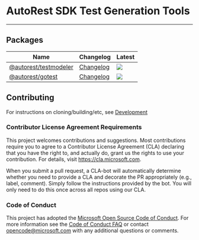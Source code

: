# AutoRest SDK Test Generation Tools
<hr>

## Packages

| Name                                            | Changelog                       | Latest                                                       |
| ----------------------------------------------- | ------------------------------- | ------------------------------------------------------------ |
| [@autorest/testmodeler][testmodeler_src]        | [Changelog][testmodeler_chg]    | ![](https://img.shields.io/npm/v/@autorest/testmodeler)      |
| [@autorest/gotest][gotest_src]                  | [Changelog][gotest_chg]         | ![](https://img.shields.io/npm/v/@autorest/gotest)           |

[testmodeler_src]: packages/autorest.testmodeler
[gotest_src]: packages/autorest.gotest

[testmodeler_chg]: packages/autorest.testmodeler/CHANGELOG.md
[gotest_chg]: packages/autorest.gotest/CHANGELOG.md

## Contributing

For instructions on cloning/building/etc, see [Development](docs/development.md)

### Contributor License Agreement Requirements

This project welcomes contributions and suggestions.  Most contributions require you to agree to a
Contributor License Agreement (CLA) declaring that you have the right to, and actually do, grant us
the rights to use your contribution. For details, visit https://cla.microsoft.com.

When you submit a pull request, a CLA-bot will automatically determine whether you need to provide
a CLA and decorate the PR appropriately (e.g., label, comment). Simply follow the instructions
provided by the bot. You will only need to do this once across all repos using our CLA.

### Code of Conduct

This project has adopted the [Microsoft Open Source Code of Conduct](https://opensource.microsoft.com/codeofconduct/).
For more information see the [Code of Conduct FAQ](https://opensource.microsoft.com/codeofconduct/faq/) or
contact [opencode@microsoft.com](mailto:opencode@microsoft.com) with any additional questions or comments.
